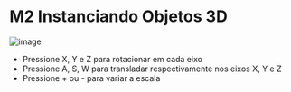 # M2 Instanciando Objetos 3D

![image](https://github.com/GabrielTamujo/AtividadesCG/assets/30511610/65861f57-60db-40ef-af16-0590f63406e5)

- Pressione X, Y e Z para rotacionar em cada eixo
- Pressione A, S, W para transladar respectivamente nos eixos X, Y e Z
- Pressione + ou - para variar a escala
